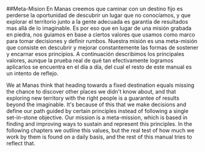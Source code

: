 ##Meta-Mision
En Manas creemos que caminar con un destino fijo es perderse la oportunidad de descubrir un lugar que no conocíamos, y que explorar el territorio junto a la gente adecuada es garantía de resultados mas allá de lo imaginable. Es por eso que en lugar de una misión grabada en piedra, nos guiamos en base a ciertos valores que usamos como marco para tomar decisiones y definir rumbos. Nuestra misión es una meta-misión que consiste en descubrir y mejorar constantemente las formas de sostener y encarnar esos principios.
A continuación describimos los principales valores, aunque la prueba real de qué tan efectivamente logramos aplicarlos se encuentra en el día a día, del cual el resto de este manual es un intento de reflejo.

We at Manas think that heading towards a fixed destination equals missing the chance to discover other places we didn't know about, and that exploring new territory with the right people is a guarantee of results beyond the imaginable. It's because of this that we make decisions and define our path guided by certain principles instead of following a single set-in-stone objective. Our mission is a meta-mission, which is based in finding and improving ways to sustain and represent this principles.
In the following chapters we outline this values, but the real test of how much we work by them is found on a daily basis, and the rest of this manual tries to reflect that.
